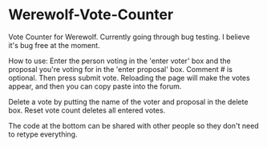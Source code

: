 # Werewolf-Vote-Counter
Vote Counter for Werewolf. Currently going through bug testing. I believe it's bug free at the moment.

How to use: Enter the person voting in the 'enter voter' box and the proposal you're voting for in the 'enter proposal' box. Comment # is optional. Then press submit vote. Reloading the page will make the votes appear, and then you can copy paste into the forum. 

Delete a vote by putting the name of the voter and proposal in the delete box. Reset vote count deletes all entered votes.

The code at the bottom can be shared with other people so they don't need to retype everything.

